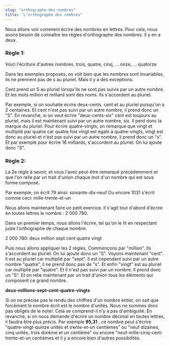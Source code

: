 ```yaml
---
slug: "orthographe-des-nombres"
title: "L'orthographe des nombres"
---
```


Nous allons voir comment écrire des nombres en lettres. Pour cela, nous avons besoin de connaître les règles d'orthographe des nombres.
Il y en a deux.

### Règle 1:

Voici l'écriture d'autres nombres.
trois, quatre, cinq, ... onze, ... quatorze

Dans les exemples proposés, on voit bien que les nombres sont invariables, ils ne prennent pas de s au pluriel.
Mais il y a des exceptions.

Cent prend un S au pluriel lorsqu'ils ne sont pas suivis par un autre nombre.
Et les mots million et milliard sont des noms. Ils s'accordent au pluriel.

Par exemple, si on souhaite écrire deux-cents.
cent et au pluriel puisqu'on a 2 centaines.
Et cent n'est pas suivi par un autre nombre, il prend donc un "S".
En revanche, si on veut écrire "deux-cents-six" cent est toujours au pluriel, mais il est maintenant suivi par un autre nombre, six. Il perd donc la marque du pluriel.
Pour écrire quatre-vingts, on remarque que vingt et multiplié par quatre car quatre fois vingt est égale à quatre-vingts, vingt est donc au pluriel et n'est pas suivi par un autre nombre, il prend donc un "s".
Et par exemple pour écrire 16 milliards, s'accordent au pluriel. On lui ajoute donc "S".

### Règle 2:

La 2e règle à savoir, et vous l'avez peut-être remarqué précédemment et que l'on relie par un trait d'union chaque mot d'un nombre qui est sous forme composé.

Par exemple, on écrit 79 ainsi: soixante-dix-neuf
Ou encore 1031 s'écrit comme ceci: mille-trente-et-un

Nous allons maintenant faire un petit exercice.
Il s'agit tout d'abord d'écrire en toutes lettres le nombre : 2 000 780.

Dans un premier temps, nous allons l'écrire, tel qu'on le lit en respectant juste l'orthographe de chaque nombre.

2 000 780: deux million sept cent quatre vingt

Puis nous allons appliquer les 2 règles,
Commençons par "million". Ils s'accordent au pluriel. On lui ajoute donc un "S".
Voyons maintenant "cent".
Il est au pluriel car multiplié par "sept". Il est cependant suivi par un autre nombre "quatre", il ne prend
donc pas de "s".
Et enfin "vingt" est au pluriel car multiplié par "quatre". Et il n'est pas suivi par un nombre. Il prend donc un "S".
Et on relie maintenant par un trait d'union tous les éléments qui composent ce grand nombre.

**deux-millions-sept-cent-quatre-vingts**

Si on ne précise pas le rendu des chiffres d'un nombre entier, on sait que forcément le nombre écrit est le nombre d'unités.
Nous ne sommes donc pas obligés de le noter. Cela se comprend-il n'y a pas d'ambiguïté. En revanche, si on nous demande d'écrire un nombre décimal en toutes lettres, il faudra être plus précis.
Par exemple **95,31** , ce nombre peut s'écrire "quatre-vingt-quinze unités et trente-et-un centièmes" ou "neuf dizaines, cinq unités, trois dixième et un centième" ou encore "neuf-mille-cinq-cent-trente-et-un centièmes et il y a encore bien d'autres possibilités.
